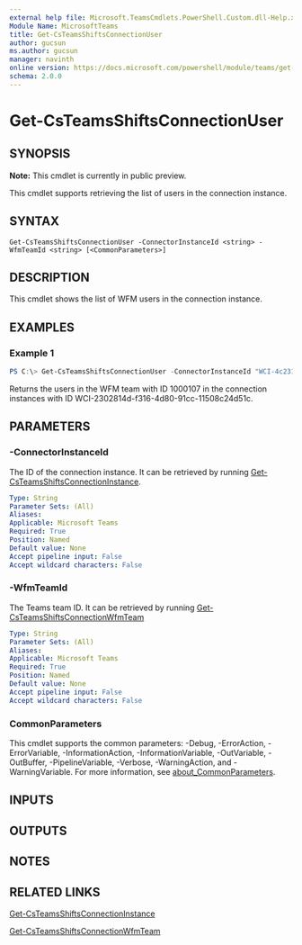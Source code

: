 ```yaml
---
external help file: Microsoft.TeamsCmdlets.PowerShell.Custom.dll-Help.xml
Module Name: MicrosoftTeams
title: Get-CsTeamsShiftsConnectionUser
author: gucsun
ms.author: gucsun
manager: navinth
online version: https://docs.microsoft.com/powershell/module/teams/get-csteamsshiftsconnectionuser
schema: 2.0.0
---
```


# Get-CsTeamsShiftsConnectionUser

## SYNOPSIS

**Note:** This cmdlet is currently in public preview.

This cmdlet supports retrieving the list of users in the connection instance.

## SYNTAX

```
Get-CsTeamsShiftsConnectionUser -ConnectorInstanceId <string> -WfmTeamId <string> [<CommonParameters>]
```

## DESCRIPTION

This cmdlet shows the list of WFM users in the connection instance.

## EXAMPLES

### Example 1
```powershell
PS C:\> Get-CsTeamsShiftsConnectionUser -ConnectorInstanceId "WCI-4c231dd2-4451-45bd-8eea-bd68b40bab8b" -WfmTeamId "1000107"
```

Returns the users in the WFM team with ID 1000107 in the connection instances with ID WCI-2302814d-f316-4d80-91cc-11508c24d51c.

## PARAMETERS

### -ConnectorInstanceId

The ID of the connection instance. It can be retrieved by running [Get-CsTeamsShiftsConnectionInstance](Get-CsTeamsShiftsConnectionInstance.md).

```yaml
Type: String
Parameter Sets: (All)
Aliases:
Applicable: Microsoft Teams
Required: True
Position: Named
Default value: None
Accept pipeline input: False
Accept wildcard characters: False
```

### -WfmTeamId

The Teams team ID. It can be retrieved by running [Get-CsTeamsShiftsConnectionWfmTeam](Get-CsTeamsShiftsConnectionWfmTeam.md)

```yaml
Type: String
Parameter Sets: (All)
Aliases:
Applicable: Microsoft Teams
Required: True
Position: Named
Default value: None
Accept pipeline input: False
Accept wildcard characters: False
```

### CommonParameters
This cmdlet supports the common parameters: -Debug, -ErrorAction, -ErrorVariable, -InformationAction, -InformationVariable, -OutVariable, -OutBuffer, -PipelineVariable, -Verbose, -WarningAction, and -WarningVariable. For more information, see [about_CommonParameters](https://go.microsoft.com/fwlink/?LinkID=113216).

## INPUTS

## OUTPUTS

## NOTES

## RELATED LINKS

[Get-CsTeamsShiftsConnectionInstance](Get-CsTeamsShiftsConnectionInstance.md)

[Get-CsTeamsShiftsConnectionWfmTeam](Get-CsTeamsShiftsConnectionWfmTeam.md)
